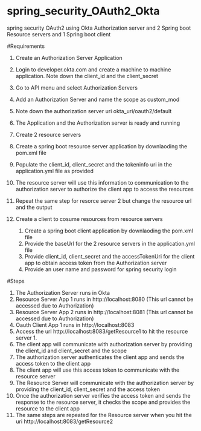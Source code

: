 # spring_security_OAuth2_Okta
spring security OAuth2 using Okta Authorization server and 2 Spring boot Resource servers and 1 Spring boot client

#Requirements

1. Create an Authorization Server Application

  1. Login to developer.okta.com and create a machine to machine application. Note down the client_id and the client_secret
  2. Go to API menu and select Authorization Servers
  3. Add an Authorization Server and name the scope as custom_mod
  4. Note down the authorization server uri okta_uri/oauth2/default
  5. The Application and the Authorization server is ready and running


2. Create 2 resource servers

  1. Create a spring boot resource server application by downlaoding the pom.xml file
  2. Populate the client_id, client_secret and the tokeninfo uri in the application.yml file as provided
  3. The resource server will use this information to communication to the authorization server 
     to authorize the client app to access the resources
  4. Repeat the same step for resorce server 2 but change the resource url and the output


3. Create a client to cosume resources from resource servers

    1. Create a spring boot client application by downlaoding the pom.xml file
    2. Provide the baseUrl for the 2 resource servers in the application.yml file
    3. Provide client_id, client_secret and the accessTokenUri for the client app to obtain access token from the Authorization server
    4. Provide an user name and password for spring security login
    
    
#Steps

1. The Authorization Server runs in Okta
2. Resource Server App 1 runs in http://localhost:8080 (This url cannot be accessed due to Authorization)
3. Resource Server App 2 runs in http://localhost:8081 (This url cannot be accessed due to Authorization)
4. Oauth Client App 1 runs in http://localhost:8083
5. Access the url http://localhost:8083/getResource1 to hit the resource server 1.
6. The client app will communicate with authorization server by providing the client_id and client_secret and the scope
7. The authorization server authenticates the client app and sends the access token to the client app
8. The client app will use this access token to communicate with the resource server
9. The Resource Server will communicate with the authorization server  by providing the client_id, client_secret and the access token
10. Once the authorization server verifies the access token and sends the response to the resource server, it checks the scope and 
    provides the resource to the client app
11. The same steps are repeated for the Resource server when you hit the uri http://localhost:8083/getResource2
